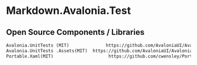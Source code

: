 # Markdown.Avalonia.Test

## Open Source Components / Libraries

```txt
Avalonia.UnitTests (MIT)              https://github.com/AvaloniaUI/Avalonia
Avalonia.UnitTests .Assets(MIT)  https://github.com/AvaloniaUI/Avalonia
Portable.Xaml(MIT)                     https://github.com/cwensley/Portable.Xaml
```